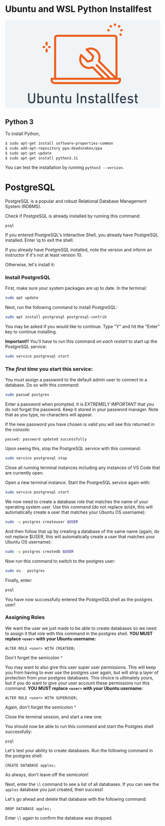 # Ubuntu and WSL Python Installfest

![The macOS Installfest Logo](installfest-assets/installfest-logo-ubuntu.png)

## Python 3

To install Python, 

```
$ sudo apt-get install software-properties-common
$ sudo add-apt-repository ppa:deadsnakes/ppa
$ sudo apt-get update
$ sudo apt-get install python3.11
```

You can test the installation by running `python3 --version`.

# PostgreSQL

PostgreSQL is a popular and robust Relational Database Management System (RDBMS).

Check if PostgreSQL is already installed by running this command:

```
psql
```

If you entered PostgreSQL's Interactive Shell, you already have PostgreSQL installed. Enter \q to exit the shell.

If you already have PostgreSQL installed, note the version and inform an instructor if it's not at least version 10.

Otherwise, let's install it:

### Install PostgreSQL

First, make sure your system packages are up to date. In the terminal: 

```bash
sudo apt update
```

Next, run the following command to install PostgreSQL: 

```bash
sudo apt install postgresql postgresql-contrib
```

You may be asked if you would like to continue. Type "Y" and hit the "Enter" key to continue installing.

**Important!!** You'll have to run this command _on each restart_ to start up the PostgreSQL service:

```bash
sudo service postgresql start
```

### The _first time_ you start this service:

You must assign a password to the default admin user to connect to a database. Do so with this command:

```bash
sudo passwd postgres
```

Enter a password when prompted. It is *EXTREMELY IMPORTANT* that you do not forget the password. Keep it stored in your password manager. Note that as you type, no characters will appear.

If the new password you have chosen is valid you will see this returned in the console:

```
passwd: password updated successfully
```

Upon seeing this, stop the PostgreSQL service with this command:


```bash
sudo service postgresql stop
```

Close all running terminal instances including any instances of VS Code that are currently open.

Open a new terminal instance. Start the PostgreSQL service again with:

```bash
sudo service postgresql start
```

We now need to create a database role that matches the name of your operating system user. Use this command (do not replace `$USER`, this will automatically create a user that matches your Ubuntu OS username):

```bash
sudo -u postgres createuser $USER
```

And then follow that up by creating a database of the same name (again, do not replace $USER, this will automatically create a user that matches your Ubuntu OS username):

```bash
sudo -u postgres createdb $USER
```

Now run this command to switch to the postgres user:

```bash
sudo su - postgres
```

Finally, enter:

```bash
psql
```

You have now successfully entered the PostgreSQLshell as the postgres user!

### Assigning Roles

We want the user we just made to be able to create databases so we need to assign it that role with this command in the postgres shell. **YOU MUST replace `<user>` with your Ubuntu username:** 

```
ALTER ROLE <user> WITH CREATEDB;
```
Don't forget the semicolon ^ 

You may want to also give this user super user permissions. This will keep you from having to ever use the postgres user again, but will strip a layer of protection from your postgres databases. This choice is ultimately yours, but if you do want to give your user account these permissions run this command. **YOU MUST replace `<user>` with your Ubuntu username:**

```
ALTER ROLE <user> WITH SUPERUSER;
```
Again, don't forget the semicolon ^

Close the terminal session, and start a new one.

You should now be able to run this command and start the Postgres shell successfully:

```
psql
```

Let's test your ability to create databases. Run the following command in the postgres shell:

```
CREATE DATABASE apples;
```
As always, don't leave off the semicolon!

Next, enter the `\l` command to see a list of all databases. If you can see the `apples` database you just created, then success!

Let's go ahead and delete that database with the following command:

```
DROP DATABASE apples;
```

Enter `\l` again to confirm the database was dropped. 